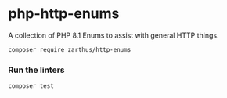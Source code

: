 # php-http-enums

A collection of PHP 8.1 Enums to assist with general HTTP things.

```bash
composer require zarthus/http-enums
```

### Run the linters

```bash
composer test
```
